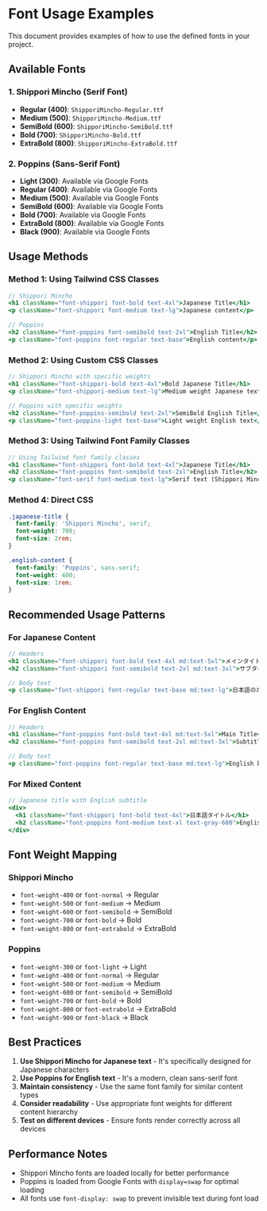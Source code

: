 # Font Usage Examples

This document provides examples of how to use the defined fonts in your project.

## Available Fonts

### 1. Shippori Mincho (Serif Font)
- **Regular (400)**: `ShipporiMincho-Regular.ttf`
- **Medium (500)**: `ShipporiMincho-Medium.ttf`
- **SemiBold (600)**: `ShipporiMincho-SemiBold.ttf`
- **Bold (700)**: `ShipporiMincho-Bold.ttf`
- **ExtraBold (800)**: `ShipporiMincho-ExtraBold.ttf`

### 2. Poppins (Sans-Serif Font)
- **Light (300)**: Available via Google Fonts
- **Regular (400)**: Available via Google Fonts
- **Medium (500)**: Available via Google Fonts
- **SemiBold (600)**: Available via Google Fonts
- **Bold (700)**: Available via Google Fonts
- **ExtraBold (800)**: Available via Google Fonts
- **Black (900)**: Available via Google Fonts

## Usage Methods

### Method 1: Using Tailwind CSS Classes

```jsx
// Shippori Mincho
<h1 className="font-shippori font-bold text-4xl">Japanese Title</h1>
<p className="font-shippori font-medium text-lg">Japanese content</p>

// Poppins
<h2 className="font-poppins font-semibold text-2xl">English Title</h2>
<p className="font-poppins font-regular text-base">English content</p>
```

### Method 2: Using Custom CSS Classes

```jsx
// Shippori Mincho with specific weights
<h1 className="font-shippori-bold text-4xl">Bold Japanese Title</h1>
<p className="font-shippori-medium text-lg">Medium weight Japanese text</p>

// Poppins with specific weights
<h2 className="font-poppins-semibold text-2xl">SemiBold English Title</h2>
<p className="font-poppins-light text-base">Light weight English text</p>
```

### Method 3: Using Tailwind Font Family Classes

```jsx
// Using Tailwind font family classes
<h1 className="font-shippori font-bold text-4xl">Japanese Title</h1>
<h2 className="font-poppins font-semibold text-2xl">English Title</h2>
<p className="font-serif font-medium text-lg">Serif text (Shippori Mincho)</p>
```

### Method 4: Direct CSS

```css
.japanese-title {
  font-family: 'Shippori Mincho', serif;
  font-weight: 700;
  font-size: 2rem;
}

.english-content {
  font-family: 'Poppins', sans-serif;
  font-weight: 400;
  font-size: 1rem;
}
```

## Recommended Usage Patterns

### For Japanese Content
```jsx
// Headers
<h1 className="font-shippori font-bold text-4xl md:text-5xl">メインタイトル</h1>
<h2 className="font-shippori font-semibold text-2xl md:text-3xl">サブタイトル</h2>

// Body text
<p className="font-shippori font-regular text-base md:text-lg">日本語の本文テキスト</p>
```

### For English Content
```jsx
// Headers
<h1 className="font-poppins font-bold text-4xl md:text-5xl">Main Title</h1>
<h2 className="font-poppins font-semibold text-2xl md:text-3xl">Subtitle</h2>

// Body text
<p className="font-poppins font-regular text-base md:text-lg">English body text</p>
```

### For Mixed Content
```jsx
// Japanese title with English subtitle
<div>
  <h1 className="font-shippori font-bold text-4xl">日本語タイトル</h1>
  <h2 className="font-poppins font-medium text-xl text-gray-600">English Subtitle</h2>
</div>
```

## Font Weight Mapping

### Shippori Mincho
- `font-weight-400` or `font-normal` → Regular
- `font-weight-500` or `font-medium` → Medium
- `font-weight-600` or `font-semibold` → SemiBold
- `font-weight-700` or `font-bold` → Bold
- `font-weight-800` or `font-extrabold` → ExtraBold

### Poppins
- `font-weight-300` or `font-light` → Light
- `font-weight-400` or `font-normal` → Regular
- `font-weight-500` or `font-medium` → Medium
- `font-weight-600` or `font-semibold` → SemiBold
- `font-weight-700` or `font-bold` → Bold
- `font-weight-800` or `font-extrabold` → ExtraBold
- `font-weight-900` or `font-black` → Black

## Best Practices

1. **Use Shippori Mincho for Japanese text** - It's specifically designed for Japanese characters
2. **Use Poppins for English text** - It's a modern, clean sans-serif font
3. **Maintain consistency** - Use the same font family for similar content types
4. **Consider readability** - Use appropriate font weights for different content hierarchy
5. **Test on different devices** - Ensure fonts render correctly across all devices

## Performance Notes

- Shippori Mincho fonts are loaded locally for better performance
- Poppins is loaded from Google Fonts with `display=swap` for optimal loading
- All fonts use `font-display: swap` to prevent invisible text during font load
